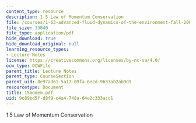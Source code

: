 ```yaml
---
content_type: resource
description: 1.5 Law of Momentum Conservation
file: /courses/1-63-advanced-fluid-dynamics-of-the-environment-fall-2002/9c89bd5fd8f9c4a4748a64e2c333acc1_15momem.pdf
file_size: 33840
file_type: application/pdf
hide_download: true
hide_download_original: null
learning_resource_types:
- Lecture Notes
license: https://creativecommons.org/licenses/by-nc-sa/4.0/
ocw_type: OCWFile
parent_title: Lecture Notes
parent_type: CourseSection
parent_uid: 8e97ad61-5a17-09fa-6ecd-9633ab2ab9d9
resourcetype: Document
title: 15momem.pdf
uid: 9c89bd5f-d8f9-c4a4-748a-64e2c333acc1
---
```

1.5 Law of Momentum Conservation